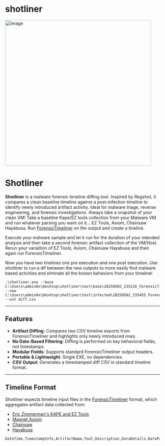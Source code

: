 # shotliner

<img width="475" alt="image" src="https://github.com/user-attachments/assets/a79e95e8-a996-47f5-a6a0-30ad36a19840" />

# Shotliner

**Shotliner** is a malware forensic timeline diffing tool. Inspired by Regshot, it compares a clean baseline timeline against a post-infection timeline to identify newly introduced artifact activity. Ideal for malware triage, reverse engineering, and forensic investigations. Always take a snapshot of your clean VM! Take a baseline Kape/EZ tools collection from your Malware VM and run whatever parsing you want on it... EZ Tools, Axiom, Chainsaw Hayabusa. Run [ForensicTimeliner](https://github.com/acquiredsecurity/forensic-timeliner) on the output and create a tineline.

Execute your malware sample and let it run for the duration of your intended analysis and then take a second forensic artifact collection of the VM/Host. Rerun your variaition of EZ Tools, Axiom, Chainsaw Hayabusa and then again run ForensicTimeliner.

Now you have two tinelines one pre execution and one post execution. Use shotliner to run a dif between the new outputs to more easily find malware based activities and elminate all the known behaviors from your timeline!

```csv
.\shotliner.exe --base C:\Users\admin0x\Desktop\shotliner\test\base\20250502_235216_ForensicTimeliner.csv --new C:\Users\admin0x\Desktop\shotliner\test\infected\20250502_235455_ForensicTimeliner.csv --out diff.csv
```
---

## Features

- **Artifact Diffing**: Compares two CSV timeline exports from ForensicTimeliner and highlights only newly introduced rows.
- **No Date-Based Filtering**: Diffing is performed on key behavioral fields, not timestamps.
- **Modular Fields**: Supports standard ForensicTimeliner output headers.
- **Portable & Lightweight**: Single EXE, no dependencies.
- **CSV Output**: Generates a timestamped diff CSV in standard timeline format.

---

## Timeline Format

Shotliner expects timeline input files in the [ForensicTimeliner](https://github.com/acquiredsecurity/forensic-timeliner) format, which aggregates artifact data collected from:

- [Eric Zimmerman's KAPE and EZ Tools](https://ericzimmerman.github.io/)
- [Magnet Axiom](https://www.magnetforensics.com/)
- [Chainsaw](https://github.com/WithSecureLabs/chainsaw)
- [Hayabusa](https://github.com/Yamato-Security/hayabusa)

```csv
DateTime,TimestampInfo,ArtifactName,Tool,Description,DataDetails,DataPath,FileExtension,EventId,User,Computer,FileSize,IPAddress,SourceAddress,DestinationAddress,SHA1,Count,EvidencePath
```


